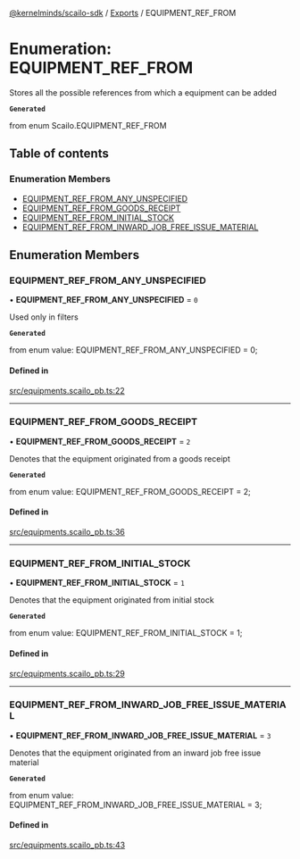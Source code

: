 [@kernelminds/scailo-sdk](../README.md) / [Exports](../modules.md) / EQUIPMENT\_REF\_FROM

# Enumeration: EQUIPMENT\_REF\_FROM

Stores all the possible references from which a equipment can be added

**`Generated`**

from enum Scailo.EQUIPMENT_REF_FROM

## Table of contents

### Enumeration Members

- [EQUIPMENT\_REF\_FROM\_ANY\_UNSPECIFIED](EQUIPMENT_REF_FROM.md#equipment_ref_from_any_unspecified)
- [EQUIPMENT\_REF\_FROM\_GOODS\_RECEIPT](EQUIPMENT_REF_FROM.md#equipment_ref_from_goods_receipt)
- [EQUIPMENT\_REF\_FROM\_INITIAL\_STOCK](EQUIPMENT_REF_FROM.md#equipment_ref_from_initial_stock)
- [EQUIPMENT\_REF\_FROM\_INWARD\_JOB\_FREE\_ISSUE\_MATERIAL](EQUIPMENT_REF_FROM.md#equipment_ref_from_inward_job_free_issue_material)

## Enumeration Members

### EQUIPMENT\_REF\_FROM\_ANY\_UNSPECIFIED

• **EQUIPMENT\_REF\_FROM\_ANY\_UNSPECIFIED** = ``0``

Used only in filters

**`Generated`**

from enum value: EQUIPMENT_REF_FROM_ANY_UNSPECIFIED = 0;

#### Defined in

[src/equipments.scailo_pb.ts:22](https://github.com/scailo/ts-sdk/blob/c10a36b57201dfa5903d4b53efa1e62aa6208936/src/equipments.scailo_pb.ts#L22)

___

### EQUIPMENT\_REF\_FROM\_GOODS\_RECEIPT

• **EQUIPMENT\_REF\_FROM\_GOODS\_RECEIPT** = ``2``

Denotes that the equipment originated from a goods receipt

**`Generated`**

from enum value: EQUIPMENT_REF_FROM_GOODS_RECEIPT = 2;

#### Defined in

[src/equipments.scailo_pb.ts:36](https://github.com/scailo/ts-sdk/blob/c10a36b57201dfa5903d4b53efa1e62aa6208936/src/equipments.scailo_pb.ts#L36)

___

### EQUIPMENT\_REF\_FROM\_INITIAL\_STOCK

• **EQUIPMENT\_REF\_FROM\_INITIAL\_STOCK** = ``1``

Denotes that the equipment originated from initial stock

**`Generated`**

from enum value: EQUIPMENT_REF_FROM_INITIAL_STOCK = 1;

#### Defined in

[src/equipments.scailo_pb.ts:29](https://github.com/scailo/ts-sdk/blob/c10a36b57201dfa5903d4b53efa1e62aa6208936/src/equipments.scailo_pb.ts#L29)

___

### EQUIPMENT\_REF\_FROM\_INWARD\_JOB\_FREE\_ISSUE\_MATERIAL

• **EQUIPMENT\_REF\_FROM\_INWARD\_JOB\_FREE\_ISSUE\_MATERIAL** = ``3``

Denotes that the equipment originated from an inward job free issue material

**`Generated`**

from enum value: EQUIPMENT_REF_FROM_INWARD_JOB_FREE_ISSUE_MATERIAL = 3;

#### Defined in

[src/equipments.scailo_pb.ts:43](https://github.com/scailo/ts-sdk/blob/c10a36b57201dfa5903d4b53efa1e62aa6208936/src/equipments.scailo_pb.ts#L43)
